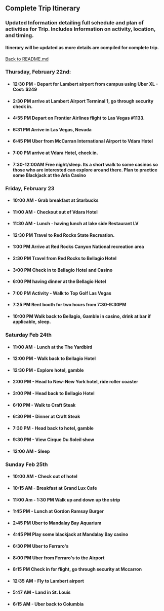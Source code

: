 ## Complete Trip Itinerary
### Updated Information detailing full schedule and plan of activities for Trip. Includes Information on activity, location, and timing.
#### Itinerary will be updated as more details are compiled for complete trip.
[Back to README.md](https://github.com/jjung759/cs4320-Trip-Project/blob/master/README.md)
### Thursday, February 22nd:
* #### 12:30 PM - Depart for Lambert airport from campus using Uber XL - Cost: $249
* #### 2:30 PM arrive at Lambert Airport Terminal 1, go through security check in.
* #### 4:55 PM Depart on Frontier Airlines flight to Las Vegas #1133.
* #### 6:31 PM Arrive in Las Vegas, Nevada
* #### 6:45 PM Uber from McCarran International Airport to Vdara Hotel
* #### 7:00 PM arrive at Vdara Hotel, check in.
* #### 7:30-12:00AM Free night/sleep. Its a short walk to some casinos so those who are interested can explore around there. Plan to practice some Blackjack at the Aria Casino 
### Friday, February 23
* #### 10:00 AM - Grab breakfast at Starbucks
* #### 11:00 AM - Checkout out of Vdara Hotel
* #### 11:30 AM - Lunch - having lunch at  lake side Restaurant LV
* #### 12:30 PM Travel to Red Rocks State Recreation.
* #### 1:00 PM Arrive at Red Rocks Canyon National recreation area
* #### 2:30 PM Travel from Red Rocks to Bellagio Hotel
* #### 3:00 PM Check in to Bellagio Hotel and Casino
* #### 6:00 PM having dinner at the Bellagio Hotel 
* #### 7:00 PM Activity - Walk to Top Golf Las Vegas
* #### 7:25 PM Rent booth for two hours from 7:30-9:30PM
* #### 10:00 PM Walk back to Bellagio, Gamble in casino, drink at bar if applicable, sleep.
### Saturday Feb 24th
* #### 11:00 AM - Lunch at the The Yardbird
* #### 12:00 PM - Walk back to Bellagio Hotel
* #### 12:30 PM - Explore hotel, gamble
* #### 2:00 PM - Head to New-New York hotel, ride roller coaster
* #### 3:00 PM - Head back to Bellagio Hotel
* #### 6:10 PM - Walk to Craft Steak
* #### 6:30 PM - Dinner at Craft Steak
* #### 7:30 PM - Head back to hotel, gamble
* #### 9:30 PM - View Cirque Du Soleil show
* #### 12:00 AM - Sleep
### Sunday Feb 25th
* #### 10:00 AM - Check out of hotel
* #### 10:15 AM - Breakfast at Grand Lux Cafe
* #### 11:00 Am - 1:30 PM Walk up and down up the strip
* #### 1:45 PM - Lunch at Gordon Ramsay Burger
* #### 2:45 PM Uber to Mandalay Bay Aquarium
* #### 4:45 PM Play some blackjack at Mandalay Bay casino
* #### 6:30 PM Uber to Ferraro's
* #### 8:00 PM Uber from Ferraro's to the Airport
* #### 8:15 PM Check in for flight, go through security at Mccarron
* #### 12:35 AM - Fly to Lambert airport
* #### 5:47 AM - Land in St. Louis
* #### 6:15 AM - Uber back to Columbia
